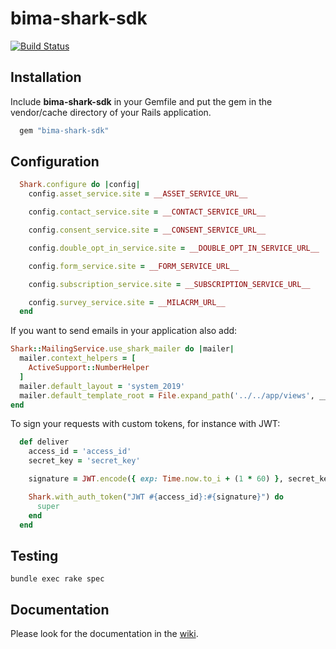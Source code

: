 # bima-shark-sdk

[![Build Status](https://travis-ci.com/infopark-customers/bima-shark-sdk.svg?token=E8GNUMCMv7q5uwHSaqs7&branch=develop)](https://travis-ci.com/infopark-customers/bima-shark-sdk)

## Installation

Include **bima-shark-sdk** in your Gemfile and put the gem in the vendor/cache directory of your Rails application.

```ruby
  gem "bima-shark-sdk"
```

## Configuration

```ruby
  Shark.configure do |config|
    config.asset_service.site = __ASSET_SERVICE_URL__

    config.contact_service.site = __CONTACT_SERVICE_URL__

    config.consent_service.site = __CONSENT_SERVICE_URL__

    config.double_opt_in_service.site = __DOUBLE_OPT_IN_SERVICE_URL__

    config.form_service.site = __FORM_SERVICE_URL__

    config.subscription_service.site = __SUBSCRIPTION_SERVICE_URL__

    config.survey_service.site = __MILACRM_URL__
  end
```

If you want to send emails in your application also add:

```ruby
Shark::MailingService.use_shark_mailer do |mailer|
  mailer.context_helpers = [
    ActiveSupport::NumberHelper
  ]
  mailer.default_layout = 'system_2019'
  mailer.default_template_root = File.expand_path('../../app/views', __dir__)
end
```

To sign your requests with custom tokens, for instance with JWT:
```ruby
  def deliver
    access_id = 'access_id'
    secret_key = 'secret_key'

    signature = JWT.encode({ exp: Time.now.to_i + (1 * 60) }, secret_key, 'HS256')

    Shark.with_auth_token("JWT #{access_id}:#{signature}") do
      super
    end
  end

```

## Testing

```
bundle exec rake spec
```

## Documentation

Please look for the documentation in the [wiki](https://github.com/infopark-customers/bima-shark-sdk/wiki/Home).
